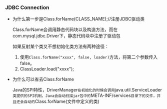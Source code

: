### JDBC Connection

+ 为什么第一步是Class.forName(CLASS_NAME);//注册JDBC驱动类

  Class.forName会调用静态代码块以及构造方法，而在com.mysql.jdbc.Driver下，静态代码块中注册了驱动包

  如果反射某个类又不想初始化类方法有两种途径：

  1. 使用`Class.forName("xxxx", false, loader)`方法，将第二个参数传入false。
  2. ClassLoader.load("xxxx");

+ 为什么可以省去Class.forName

  Java的SPI特性，DriverManager`在初始化的时候会调用`java.util.ServiceLoader`类提供的SPI机制，Java会自动扫描jar包中的`META-INF/services`目录下的文件，并且还会自动的`Class.forName(文件中定义的类)


